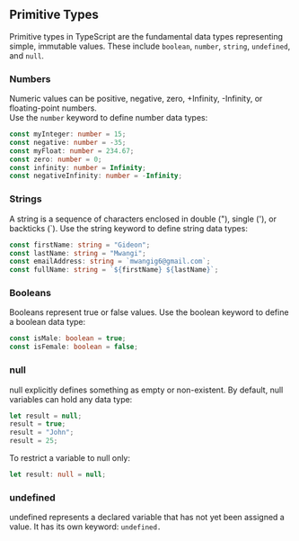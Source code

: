 ## Primitive Types
Primitive types in TypeScript are the fundamental data types representing simple, immutable values. These include `boolean`, `number`, `string`, `undefined`, and `null`.

### Numbers  
Numeric values can be positive, negative, zero, +Infinity, -Infinity, or floating-point numbers.  
Use the `number` keyword to define number data types:

```typescript
const myInteger: number = 15;
const negative: number = -35;
const myFloat: number = 234.67;
const zero: number = 0;
const infinity: number = Infinity;
const negativeInfinity: number = -Infinity;
```

### Strings
A string is a sequence of characters enclosed in double ("), single ('), or backticks (`).
Use the string keyword to define string data types:

```typescript
const firstName: string = "Gideon";
const lastName: string = "Mwangi";
const emailAddress: string = `mwangig6@gmail.com`;
const fullName: string = `${firstName} ${lastName}`;
```

### Booleans
Booleans represent true or false values.
Use the boolean keyword to define a boolean data type:

```typescript
const isMale: boolean = true;
const isFemale: boolean = false;
```

### null
null explicitly defines something as empty or non-existent.
By default, null variables can hold any data type:

```typescript
let result = null;
result = true;
result = "John";
result = 25;
```
To restrict a variable to null only:
```typescript
let result: null = null;
```

### undefined
undefined represents a declared variable that has not yet been assigned a value.
It has its own keyword: `undefined.`